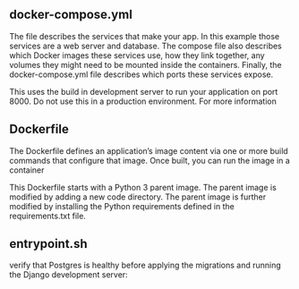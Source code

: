 ## docker-compose.yml
The  file describes the services that make your app.
In this example those services are a web server and database.
The compose file also describes which Docker images these services use,
how they link together, any volumes they might need to be mounted inside the containers.
Finally, the docker-compose.yml file describes which ports these services expose.

This uses the build in development server to run your application on port 8000.
Do not use this in a production environment. For more information


## Dockerfile
The Dockerfile defines an application’s image content via one or more
build commands that configure that image. Once built, you can run the image in a container

This Dockerfile starts with a Python 3 parent image.
The parent image is modified by adding a new code directory.
The parent image is further modified by installing the Python requirements defined in the requirements.txt file.



## entrypoint.sh
verify that Postgres is healthy before applying the migrations and running the Django development server: